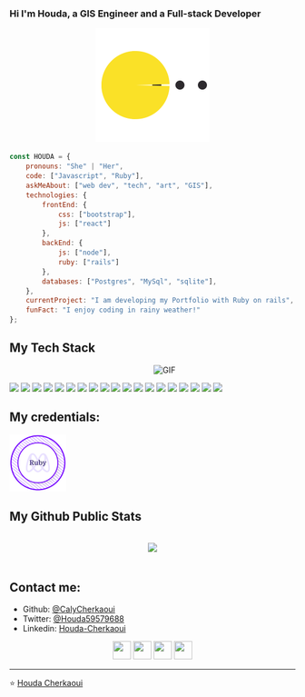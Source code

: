 ### Hi I'm Houda, a GIS Engineer and a Full-stack Developer 

<div align="center">
	<img src="https://raw.githubusercontent.com/Aniket965/Aniket965/master/pacman.svg?sanitize=true" width="200" height="200">
</div>

```javascript
const HOUDA = {
    pronouns: "She" | "Her",
    code: ["Javascript", "Ruby"],
    askMeAbout: ["web dev", "tech", "art", "GIS"],
    technologies: {
        frontEnd: {
            css: ["bootstrap"],
            js: ["react"]
        },
        backEnd: {
            js: ["node"],
            ruby: ["rails"]
        },
        databases: ["Postgres", "MySql", "sqlite"],
    },
    currentProject: "I am developing my Portfolio with Ruby on rails",
    funFact: "I enjoy coding in rainy weather!"
};
```
## My Tech Stack

  <img align="right" alt="GIF" width="250px" src="https://i.pinimg.com/originals/e4/26/70/e426702edf874b181aced1e2fa5c6cde.gif" />
  <br>

  <code><img width="10%" src="https://www.vectorlogo.zone/logos/ruby/ruby-ar21.svg"></code>
  <code><img width="50px" src="https://guides.rubyonrails.org/images/favicon.ico"></code>
  <code><img width="10%" src="https://www.vectorlogo.zone/logos/javascript/javascript-ar21.svg"></code>
  <code><img width="5%" src="https://i.giphy.com/media/KzJkzjggfGN5Py6nkT/200.webp"></code>
  <code><img width="10%" src="https://www.vectorlogo.zone/logos/reactjs/reactjs-ar21.svg"></code>
  <code><img width="10%" src="https://www.vectorlogo.zone/logos/linux/linux-ar21.svg"></code>
  <code><img width="10%" src="https://www.vectorlogo.zone/logos/docker/docker-ar21.svg"></code>
  <code><img width="60px" src="https://cdn.svgporn.com/logos/sass.svg"></code>
  <code><img width="10%" src="https://www.vectorlogo.zone/logos/json/json-ar21.svg"></code>
  <code><img width="10%" src="https://www.vectorlogo.zone/logos/mysql/mysql-ar21.svg"></code>
  <code><img width="60px" src="https://img.icons8.com/color/2x/nodejs.png"></code>
  <code><img width="10%" src="https://www.vectorlogo.zone/logos/sqlite/sqlite-ar21.svg"></code>
  <code><img width="10%" src="https://www.vectorlogo.zone/logos/git-scm/git-scm-ar21.svg"></code>
  <code><img width="10%" src="https://www.vectorlogo.zone/logos/heroku/heroku-ar21.svg"></code>
  <code><img width="5%" src="https://i.giphy.com/media/IdyAQJVN2kVPNUrojM/200.webp"></code>
  <code><img width="10%" src="https://www.vectorlogo.zone/logos/getbootstrap/getbootstrap-ar21.svg"></code>
  <code><img width="30px" src="https://cdn.svgporn.com/logos/html-5.svg"></code>
  <code><img width="30px" src="https://cdn.svgporn.com/logos/css-3.svg"></code>
  <code><img width="50px" src="https://img.icons8.com/bubbles/2x/console.png"></code>
<br>

## My credentials:

<!-- <div align="center"> -->
<a href="https://www.credential.net/cbb6914d-9ea3-4769-8f48-604d29480e17#gs.cws8uy"><img width="100px" src="./images/rubyCertificate.png" /></a>
<!-- </div> -->


## My Github Public Stats

<br>
<div align="center">
<img width="60%" src="https://github-readme-stats.vercel.app/api/?username=calycherkaoui&show_icons=true&hide_border=true&count_private=true" />
<!-- <br><br>
<img src="https://github-readme-stats.vercel.app/api/top-langs/?username=calycherkaoui&layout=compacts&hide_border=true&count_private=true" /> -->
</div>
<br>

## Contact me:

- Github: [@CalyCherkaoui](https://github.com/CalyCherkaoui)
- Twitter: [@Houda59579688](https://twitter.com/Houda59579688)
- Linkedin: [Houda-Cherkaoui](https://www.linkedin.com/in/houda-cherkaoui-64106395/)

<p align="center">
<a href="https://twitter.com/Houda59579688"><img src="https://i.ibb.co/kmgQVyW/twitter.png" width="32px" height="32px"></a> <a href="https://github.com/CalyCherkaoui"><img src="https://cdn.iconscout.com/icon/free/png-256/github-108-438008.png" width="32px" height="32px"></a> <a href="https://www.facebook.com/calypsoCher"><img src="https://i.ibb.co/zmYNW4p/facebook.png" width="32px" height="32px"></a> <a href="https://www.linkedin.com/in/houda-cherkaoui-64106395/"><img src="https://i.ibb.co/Kx2GSrT/linkedin.png" width="32px" height="32px"></a>
</p>

____


<p align="center">

⭐️ [Houda Cherkaoui](https://github.com/calycherkaoui)

</p>